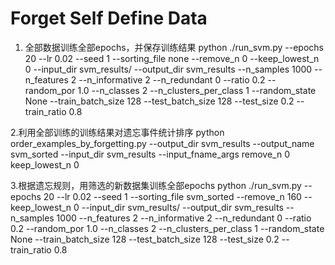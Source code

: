 # Forget Self Define Data
1. 全部数据训练全部epochs，并保存训练结果
python ./run_svm.py --epochs 20 --lr 0.02 --seed 1 --sorting_file none --remove_n 0 --keep_lowest_n 0 --input_dir svm_results/ --output_dir svm_results --n_samples 1000 --n_features 2 --n_informative 2 --n_redundant 0 --ratio 0.2 --random_por 1.0 --n_classes 2 --n_clusters_per_class 1 --random_state None --train_batch_size 128 --test_batch_size 128 --test_size 0.2 --train_ratio 0.8

2.利用全部训练的训练结果对遗忘事件统计排序
python order_examples_by_forgetting.py --output_dir svm_results --output_name svm_sorted --input_dir svm_results --input_fname_args remove_n 0 keep_lowest_n 0

3.根据遗忘规则，用筛选的新数据集训练全部epochs
python ./run_svm.py --epochs 20 --lr 0.02 --seed 1 --sorting_file svm_sorted --remove_n 160 --keep_lowest_n 0 --input_dir svm_results/ --output_dir svm_results --n_samples 1000 --n_features 2 --n_informative 2 --n_redundant 0 --ratio 0.2 --random_por 1.0 --n_classes 2 --n_clusters_per_class 1 --random_state None --train_batch_size 128 --test_batch_size 128 --test_size 0.2 --train_ratio 0.8